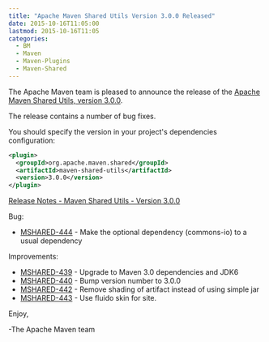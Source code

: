 ```yaml
---
title: "Apache Maven Shared Utils Version 3.0.0 Released"
date: 2015-10-16T11:05:00
lastmod: 2015-10-16T11:05
categories:
  - BM
  - Maven
  - Maven-Plugins
  - Maven-Shared
---
```

The Apache Maven team is pleased to announce the release of the [Apache
Maven Shared Utils, version 3.0.0](https://maven.apache.org/shared/maven-shared-utils/).

The release contains a number of bug fixes.

You should specify the version in your project's dependencies configuration:

```xml
<plugin>
  <groupId>org.apache.maven.shared</groupId>
  <artifactId>maven-shared-utils</artifactId>
  <version>3.0.0</version>
</plugin>
```

<!-- more -->

[Release Notes - Maven Shared Utils - Version 3.0.0](https://issues.apache.org/jira/secure/ReleaseNote.jspa?projectId=12317922&version=12333677)

Bug:

 * [MSHARED-444](https://issues.apache.org/jira/browse/MSHARED-444) - Make the optional dependency (commons-io) to a usual dependency

Improvements:

 * [MSHARED-439](https://issues.apache.org/jira/browse/MSHARED-439) - Upgrade to Maven 3.0 dependencies and JDK6
 * [MSHARED-440](https://issues.apache.org/jira/browse/MSHARED-440) - Bump version number to 3.0.0
 * [MSHARED-442](https://issues.apache.org/jira/browse/MSHARED-442) - Remove shading of artifact instead of using simple jar
 * [MSHARED-443](https://issues.apache.org/jira/browse/MSHARED-443) - Use fluido skin for site.

Enjoy,

-The Apache Maven team
